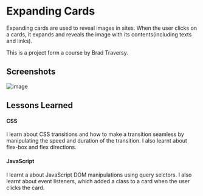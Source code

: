 
# Expanding Cards

Expanding cards are used to reveal images in sites. When the user clicks on a cards, it expands and reveals the image with its contents(including texts and links).

This is a project form a course by Brad Traversy.
## Screenshots
![image](https://user-images.githubusercontent.com/84178696/156571679-e081649c-6c5f-4b3c-b393-d64336e8b0d4.png)

## Lessons Learned

#### CSS
I learn about CSS transitions and how to make a transition seamless by manipulating the speed and duration of the transition. I also learnt about flex-box and flex directions. 

#### JavaScript
I learnt a about JavaScript DOM manipulations using query selctors.
I also learnt about event listeners, which added a class to a card when the user clicks the card.  
